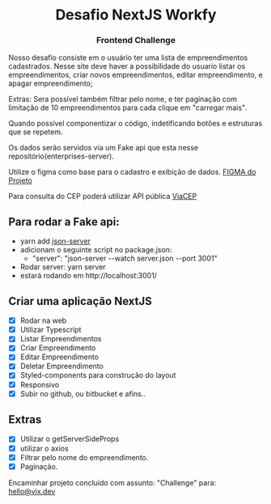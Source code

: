 <h1 align="center">
   Desafio NextJS Workfy
  
<br>
<h3 align="center">
Frontend Challenge
   
<br>
</h3>
</h1>

Nosso desafio consiste em o usuário ter uma lista de empreendimentos cadastrados. Nesse site deve haver a possibilidade do usuario listar os empreendimentos, criar novos empreendimentos, editar empreendimento, e apagar empreendimento;

Extras: Sera possível também filtrar pelo nome, e ter paginação com limitação de 10 empreendimentos para cada clique em "carregar mais".

Quando possível componentizar o código, indetificando botões e estruturas que se repetem.

Os dados serão servidos via um Fake api que esta nesse repositório(enterprises-server).

Utilize o figma como base para o cadastro e exibição de dados. [FIGMA do Projeto](https://www.figma.com/file/8MFTHBKNLmMVNCedgukVzZ/Desafio?node-id=0%3A1)

Para consulta do CEP poderá utilizar API pública [ViaCEP](https://viacep.com.br/)

## Para rodar a Fake api:

- yarn add [json-server](https://www.npmjs.com/package/json-server)
- adicionam o seguinte script no package.json:
  - "server": "json-server --watch server.json --port 3001"
- Rodar server: yarn server
- estará rodando em http://localhost:3001/

## Criar uma aplicação NextJS

- [x] Rodar na web
- [x] Utilizar Typescript
- [x] Listar Empreendimentos
- [x] Criar Empreendimento
- [x] Editar Empreendimento
- [x] Deletar Empreendimento
- [x] Styled-components para construção do layout
- [x] Responsivo
- [x] Subir no github, ou bitbucket e afins..

## Extras

- [x] Utilizar o getServerSideProps
- [x] utilizar o axios
- [x] Filtrar pelo nome do empreendimento.
- [x] Paginação.

Encaminhar projeto concluido com assunto: "Challenge" para: hello@vix.dev
